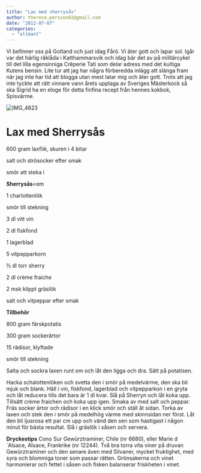 ```yaml
---
title: "Lax med sherrysås"
author: therese.persson82@gmail.com
date: "2012-07-07"
categories: 
  - "allmant"
---
```


Vi befinner oss på Gotland och just idag Fårö. Vi äter gott och lapar sol. Igår var det härlig räklåda i Katthammarsvik och idag bär det av på militärcykel till det lilla egensinniga Crêperie Tati som delar adress med det kultiga Kutens bensin. Lite tur att jag har några förberedda inlägg att slänga fram när jag inte har tid att blogga utan mest latar mig och äter gott. Trots att jag inte tyckte att rätt vinnare vann årets upplaga av Sveriges Mästerkock så ska Sigrid ha en eloge för detta finfina recept från hennes kokbok, Spisvärme.

![](/static/img/IMG_4823-1024x682.jpg "IMG_4823")

# Lax med Sherrysås

600 gram laxfilé, skuren i 4 bitar

salt och strösocker efter smak

smör att steka i

**Sherrysås**<em

1 charlottenlök

smör till stekning

3 dl vitt vin

2 dl fiskfond

1 lagerblad

5 vitpepparkorn

½ dl torr sherry

2 dl crème fraiche

2 msk klippt gräslök

salt och vitpeppar efter smak

**Tillbehör**

800 gram färskpotatis

300 gram sockerärtor

15 rädisor, klyftade

smör till stekning

Salta och sockra laxen runt om och låt den ligga och dra. Sätt på potatisen.

Hacka schalottenlöken och svetta den i smör på medelvärme, den ska bli mjuk och blank. Häll i vin, fiskfond, lagerblad och vitpepparkon i en gryta och låt reducera tills det bara är 1 dl kvar. Slå på Sherryn och låt koka upp. Tillsätt crème fraichen och koka upp igen. Smaka av med salt och peppar. Fräs socker ärtor och rädisor i en klick smör och ställ åt sidan. Torka av laxen och stek den i smör på medelhög värme med skinnsidan ner först. Låt den bli ljusrosa ett par cm upp och vänd den sen som hastigast i någon minut för bästa resultat. Slå i gräslök i såsen och servera.

**Dryckestips** Cono Sur Gewürztraminer, Chile (nr 6680), eller Marie d´Alsace, Alsace, Frankrike (nr 12244). Två bra torra vita viner på druvan Gewürztraminer och den senare även med Silvaner, mycket fruktighet, med syra och blommiga toner som passar rätten. Grönsakerna och vinet harmonierar och fettet i såsen och fisken balanserar friskheten i vinet.

